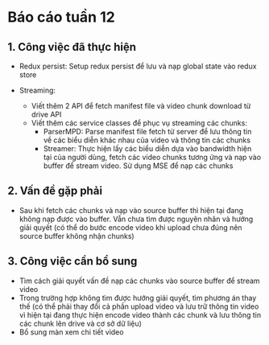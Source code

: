 # Báo cáo tuần 12

## 1. Công việc đã thực hiện

- Redux persist: Setup redux persist để lưu và nạp global state vào redux store

- Streaming:
  - Viết thêm 2 API để fetch manifest file và video chunk download từ drive API
  - Viết thêm các service classes để phục vụ streaming các chunks:
    - ParserMPD: Parse manifest file fetch từ server để lưu thông tin về các biểu diễn khác nhau của video và thông tin các chunks
    - Streamer: Thực hiện lấy các biểu diễn dựa vào bandwidth hiện tại của người dùng, fetch các video chunks tương ứng và nạp vào buffer để stream video. Sử dụng MSE để nạp các chunks

## 2. Vấn đề gặp phải

- Sau khi fetch các chunks và nạp vào source buffer thì hiện tại đang không nạp được vào buffer. Vẫn chưa tìm được nguyên nhân và hướng giải quyết (có thể do bước encode video khi upload chưa đúng nên source buffer không nhận chunks)

## 3. Công việc cần bổ sung

- Tìm cách giải quyết vấn đề nạp các chunks vào source buffer để stream video
- Trong trường hợp không tìm được hướng giải quyết, tìm phương án thay thế (có thể phải thay đổi cả phần upload video và lưu trữ thông tin video vì hiện tại đang thực hiện encode video thành các chunk và lưu thông tin các chunk lên drive và cơ sở dữ liệu)
- Bổ sung màn xem chi tiết video
